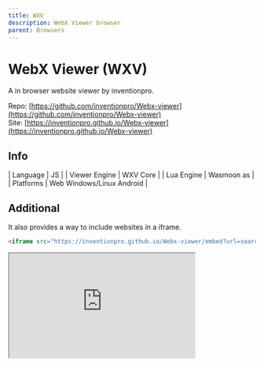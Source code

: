 ```yaml
---
title: WXV
description: WebX Viewer browser
parent: Browsers
---
```

# WebX Viewer (WXV)

A in browser website viewer by inventionpro.

Repo: [https://github.com/inventionpro/Webx-viewer](https://github.com/inventionpro/Webx-viewer) \
Site: [https://inventionpro.github.io/Webx-viewer](https://inventionpro.github.io/Webx-viewer)

## Info

| Language      | JS                        |
| Viewer Engine | WXV Core                  |
| Lua Engine    | Wasmoon as                |
| Platforms     | Web Windows/Linux Android |

## Additional

It also provides a way to include websites in a iframe.

```html
<iframe src="https://inventionpro.github.io/Webx-viewer/embed?url=search.app&bussinga=true"></iframe>
```

<iframe src="https://inventionpro.github.io/Webx-viewer/embed?url=search.app&bussinga=true" style="width:75%;aspect-ratio:16/9;"></iframe>
